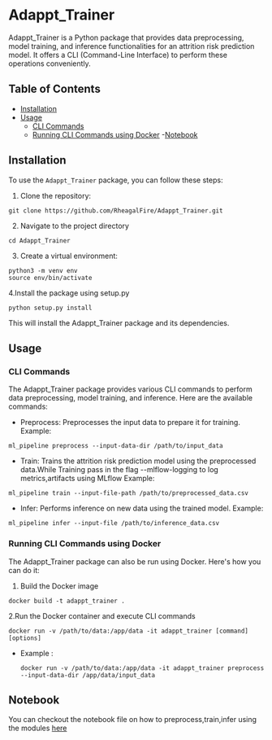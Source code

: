 # Adappt_Trainer

Adappt_Trainer is a Python package that provides data preprocessing, model training, and inference functionalities for an attrition risk prediction model. It offers a CLI (Command-Line Interface) to perform these operations conveniently.

## Table of Contents

- [Installation](#installation)
- [Usage](#usage)
  - [CLI Commands](#cli-commands)
  - [Running CLI Commands using Docker](#running-cli-commands-using-docker)
-[Notebook](#notebook)

## Installation

To use the `Adappt_Trainer` package, you can follow these steps:

1. Clone the repository:
```
git clone https://github.com/RheagalFire/Adappt_Trainer.git

```
2. Navigate to the project directory
```
cd Adappt_Trainer

```
3. Create a virtual environment:

```
python3 -m venv env
source env/bin/activate
```
4.Install the package using setup.py
```
python setup.py install

```
This will install the Adappt_Trainer package and its dependencies.

## Usage
### CLI Commands 
The Adappt_Trainer package provides various CLI commands to perform data preprocessing, model training, and inference. Here are the available commands:
- Preprocess: Preprocesses the input data to prepare it for training. Example:
```
ml_pipeline preprocess --input-data-dir /path/to/input_data

```
- Train: Trains the attrition risk prediction model using the preprocessed data.While Training pass in the flag --mlflow-logging to log metrics,artifacts using MLflow Example:
```
ml_pipeline train --input-file-path /path/to/preprocessed_data.csv

```
- Infer: Performs inference on new data using the trained model. Example:
```
ml_pipeline infer --input-file /path/to/inference_data.csv 

```
### Running CLI Commands using Docker
The Adappt_Trainer package can also be run using Docker. Here's how you can do it:

1. Build the Docker image
```
docker build -t adappt_trainer .

```
2.Run the Docker container and execute CLI commands
```
docker run -v /path/to/data:/app/data -it adappt_trainer [command] [options]

```
- Example : 
    ```
    docker run -v /path/to/data:/app/data -it adappt_trainer preprocess --input-data-dir /app/data/input_data

    ```
## Notebook
You can checkout the notebook file on how to preprocess,train,infer using the modules [here](notebooks/Running%20Modules.ipynb)  






